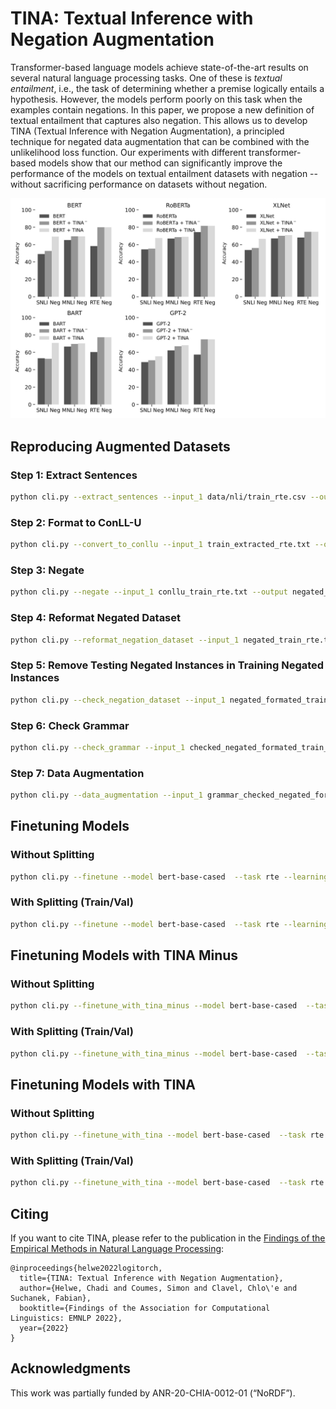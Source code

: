 # TINA: Textual Inference with Negation Augmentation

Transformer-based language models achieve state-of-the-art results on several natural language processing tasks. One of these is <em>textual entailment</em>, i.e., the task of determining whether a premise logically entails a hypothesis. However, the models perform poorly on this task when the examples contain negations. In this paper, we propose a new definition of textual entailment that captures also negation. This allows us to develop TINA (Textual Inference with Negation Augmentation), a principled technique for negated data augmentation that can be combined with the unlikelihood loss function. Our experiments with different transformer-based models show that our method can significantly improve the performance of the models on textual entailment datasets with negation -- without sacrificing performance on datasets without negation.

![image](figures/results_tina.jpg)

## Reproducing Augmented Datasets

### Step 1: Extract Sentences

```bash
python cli.py --extract_sentences --input_1 data/nli/train_rte.csv --output extracted_train_rte.txt
```

### Step 2: Format to ConLL-U

```bash
python cli.py --convert_to_conllu --input_1 train_extracted_rte.txt --output conllu_train_rte.txt
```

### Step 3: Negate

```bash
python cli.py --negate --input_1 conllu_train_rte.txt --output negated_train_rte.tsv
```

### Step 4: Reformat Negated Dataset

```bash
python cli.py --reformat_negation_dataset --input_1 negated_train_rte.tsv --input_2 data/nli/train_rte.csv --output negated_formated_train_rte.csv --task rte
```

### Step 5: Remove Testing Negated Instances in Training Negated Instances

```bash
python cli.py --check_negation_dataset --input_1 negated_formated_train_rte.csv --input_2 data/negated_nli/RTE.txt --output checked_negated_formated_train_rte.csv
```

### Step 6: Check Grammar

```bash
python cli.py --check_grammar --input_1 checked_negated_formated_train_rte.csv  --output grammar_checked_negated_formated_train_rte.csv --device cpu
```

### Step 7: Data Augmentation

```bash
python cli.py --data_augmentation --input_1 grammar_checked_negated_formated_train_rte.csv --output train_rte_negation_augmented.csv --task rte
```

## Finetuning Models

### Without Splitting

```bash
python cli.py --finetune --model bert-base-cased  --task rte --learning_rate 1e-4 --epochs 10 --weight_decay 0 --batch_size 8  --runs 2 --device cpu
```

### With Splitting (Train/Val)

```bash
python cli.py --finetune --model bert-base-cased  --task rte --learning_rate 1e-4 --epochs 10 --weight_decay 0 --batch_size 8  --runs 2 --device cpu --split
```

## Finetuning Models with TINA Minus

### Without Splitting

```bash
python cli.py --finetune_with_tina_minus --model bert-base-cased  --task rte --learning_rate 1e-4 --epochs 10 --weight_decay 0 --batch_size 8  --runs 2 --device cpu
```

### With Splitting (Train/Val)

```bash
python cli.py --finetune_with_tina_minus --model bert-base-cased  --task rte --learning_rate 1e-4 --epochs 10 --weight_decay 0 --batch_size 8 --runs 2 --device cpu --split
```

## Finetuning Models with TINA

### Without Splitting

```bash
python cli.py --finetune_with_tina --model bert-base-cased  --task rte --learning_rate 1e-4 --epochs 10 --weight_decay 0 --batch_size 8 --runs 2 --device cpu
```

### With Splitting (Train/Val)

```bash
python cli.py --finetune_with_tina --model bert-base-cased  --task rte --learning_rate 1e-4 --epochs 10 --weight_decay 0 --batch_size 8 --runs 2 --device cpu --split
```


## Citing

If you want to cite TINA, please refer to the publication in the [Findings of the Empirical Methods in Natural Language Processing](https://2022.emnlp.org/):

```code
@inproceedings{helwe2022logitorch,
  title={TINA: Textual Inference with Negation Augmentation},
  author={Helwe, Chadi and Coumes, Simon and Clavel, Chlo\'e and Suchanek, Fabian},
  booktitle={Findings of the Association for Computational Linguistics: EMNLP 2022},
  year={2022}
}
```

## Acknowledgments

This work was partially funded by ANR-20-CHIA-0012-01 (“NoRDF”).